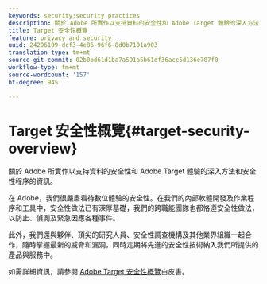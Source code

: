 ```yaml
---
keywords: security;security practices
description: 關於 Adobe 所實作以支持資料的安全性和 Adobe Target 體驗的深入方法和安全性程序的資訊。
title: Target 安全性概覽
feature: privacy and security
uuid: 24296109-dcf3-4e86-96f6-8d0b7101a903
translation-type: tm+mt
source-git-commit: 02b0bd61d1ba7a591a5b61df36acc5d136e787f0
workflow-type: tm+mt
source-wordcount: '157'
ht-degree: 94%

---
```



# Target 安全性概覽{#target-security-overview}

關於 Adobe 所實作以支持資料的安全性和 Adobe Target 體驗的深入方法和安全性程序的資訊。

在 Adobe，我們很嚴肅看待數位體驗的安全性。在我們的內部軟體開發及作業程序和工具中，安全性做法已有深厚基礎，我們的跨職能團隊也都恪遵安全性做法，以防止、偵測及緊急因應各種事件。

此外，我們還與夥伴、頂尖的研究人員、安全性調查機構及其他業界組織一起合作，隨時掌握最新的威脅和漏洞，同時定期將先進的安全性技術納入我們所提供的產品與服務中。

如需詳細資訊，請參閱 [Adobe Target 安全性概覽](https://www.adobe.com/content/dam/cc/en/security/pdfs/AdobeTargetSecurityOverview.pdf)白皮書。
